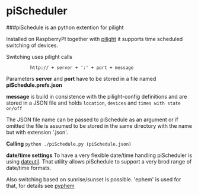 piScheduler
===========

###piSchedule is an python extention for pilight

   Installed on RaspberryPI together with [pilight](http://www.pilight.org/) it supports time scheduled
   switching of devices.
   
   Switching uses pilight calls
```
         http:// + server + ':' + port + message
```
   Parameters 
   __server__ and __port__ have to be stored in a file named __piSchedule.prefs.json__
   
   __message__ is build in consistence with the pilight-config definitions
      and are stored in a JSON file and holds ```location```, ```devices``` and ```times with state on/off```
      
   The JSON file name can be passed to piSchedule as an argument or if
   omitted the file is assumed to be stored in the same directory with 
   the name but with extension '.json'. 


   __Calling__ `python ./piSchedule.py (piSchedule.json)`

   __date/time settings__
   To have a very flexible date/time handling piScheduler is using [dateutil](http://labix.org/python-dateutil/). 
   That utility allows piSchedule to support a very brod range of date/time formats. 
   
   Also switching based on sunrise/sunset is possible. 'ephem' is used for that, for details see [pyphem](http://rhodesmill.org/pyephem/)
